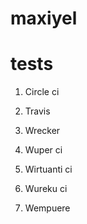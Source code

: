# maxiyel

tests
==============
1. Circle ci
2. Travis


3. Wrecker

4. Wuper ci
5. Wirtuanti ci
6. Wureku ci
7. Wempuere
